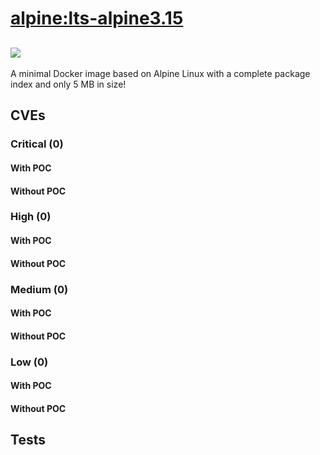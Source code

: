 # [alpine:lts-alpine3.15](https://hub.docker.com/_/alpine?tab=tags)
![](https://img.shields.io/static/v1?label=tag&message=lts-alpine3.15&color=blue)
---
<p>
A minimal Docker image based on Alpine Linux with a complete package index and only 5 MB in size!
</p>

## CVEs
### Critical (0)
#### With POC

#### Without POC


### High (0)
#### With POC

#### Without POC


### Medium (0)
#### With POC

#### Without POC


### Low (0)
#### With POC

#### Without POC


## Tests

